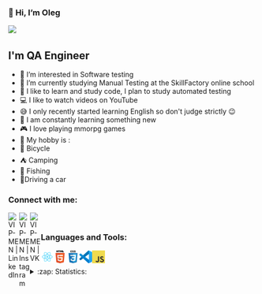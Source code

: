 ### 👋 Hi, I’m Oleg

![](https://komarev.com/ghpvc/?username=VIP-MEN)

## I'm QA Engineer

- 👀 I’m interested in Software testing
- 🌱 I’m currently studying Manual Testing at the SkillFactory online school
- 💪 I like to learn and study code, I plan to study automated testing
- 💻 I like to watch videos on YouTube
- 😅 I only recently started learning English so don't judge strictly 😉
- 🤩 I am constantly learning something new
- 🎮 I love playing mmorpg games
- 🧘 My hobby is :
- 🚴 Bicycle
- ⛺ Camping
- 🎣 Fishing
- 🚗Driving a car

### Connect with me:


[<img align="left" alt="VIP-MEN | LinkedIn" width="22px" src="https://cdn.jsdelivr.net/npm/simple-icons@v3/icons/linkedin.svg" />][linkedin]
[<img align="left" alt="VIP-MEN | Instagram" width="22px" src="https://cdn.jsdelivr.net/npm/simple-icons@v3/icons/instagram.svg" />][instagram]
[<img align="left" alt="VIP-MEN | VK" width="22px" src="https://cdn.jsdelivr.net/npm/simple-icons@v3/icons/vk.svg" />][vk]

<br />

### Languages and Tools:

<img align="left" alt="Python" width="26px" src="https://raw.githubusercontent.com/github/explore/80688e429a7d4ef2fca1e82350fe8e3517d3494d/topics/react/react.png" />
<img align="left" alt="HTML5" width="26px" src="https://raw.githubusercontent.com/github/explore/80688e429a7d4ef2fca1e82350fe8e3517d3494d/topics/html/html.png" />
<img align="left" alt="CSS3" width="26px" src="https://raw.githubusercontent.com/github/explore/80688e429a7d4ef2fca1e82350fe8e3517d3494d/topics/css/css.png" />
<img align="left" alt="Visual Studio Code" width="26px" src="https://raw.githubusercontent.com/github/explore/80688e429a7d4ef2fca1e82350fe8e3517d3494d/topics/visual-studio-code/visual-studio-code.png" />
<img align="left" alt="JavaScript" width="26px" src="https://raw.githubusercontent.com/github/explore/80688e429a7d4ef2fca1e82350fe8e3517d3494d/topics/javascript/javascript.png" />


<br />
<br />

<details>
  <summary>:zap: Statistics:</summary>
   <img align="left" alt="codeSTACKr's GitHub Stats" src="https://github-readme-stats.vercel.app/api/top-langs/?username=VIP-MEN&langs_count=8&layout=compact" />
    <br />
    <img align="left" alt="codeSTACKr's GitHub Stats" src="https://github-readme-stats.vercel.app/api?username=VIP-MEN&show_icons=true" />
</details>




[linkedin]: https://www.linkedin.com/in/oleg-fetico-163b10237/
[instagram]: https://www.instagram.com/fetico07/
[vk]: https://vk.com/fetico.oleg
